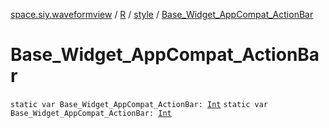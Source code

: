 [space.siy.waveformview](../../index.md) / [R](../index.md) / [style](index.md) / [Base_Widget_AppCompat_ActionBar](./-base_-widget_-app-compat_-action-bar.md)

# Base_Widget_AppCompat_ActionBar

`static var Base_Widget_AppCompat_ActionBar: `[`Int`](https://kotlinlang.org/api/latest/jvm/stdlib/kotlin/-int/index.html)
`static var Base_Widget_AppCompat_ActionBar: `[`Int`](https://kotlinlang.org/api/latest/jvm/stdlib/kotlin/-int/index.html)